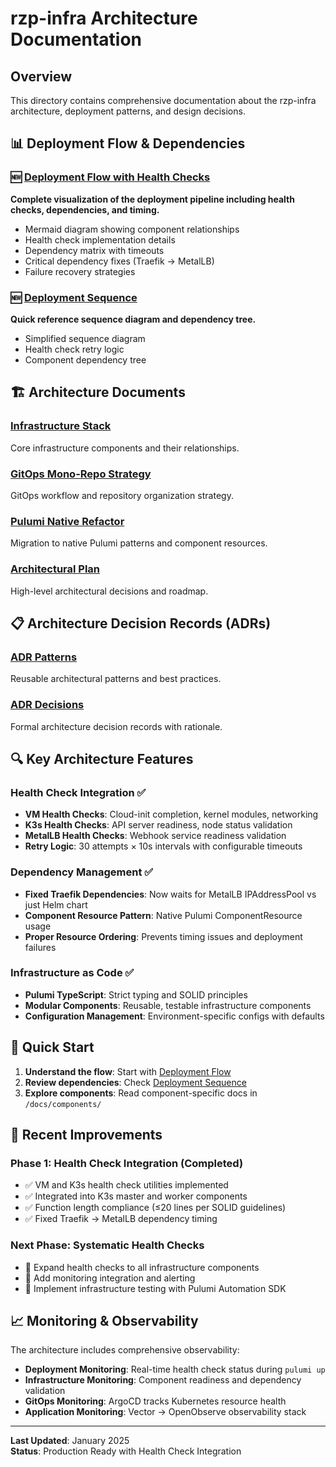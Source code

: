 # rzp-infra Architecture Documentation

## Overview

This directory contains comprehensive documentation about the rzp-infra architecture, deployment patterns, and design decisions.

## 📊 Deployment Flow & Dependencies

### 🆕 [Deployment Flow with Health Checks](./deployment-flow-with-health-checks.md)
**Complete visualization of the deployment pipeline including health checks, dependencies, and timing.**

- Mermaid diagram showing component relationships
- Health check implementation details  
- Dependency matrix with timeouts
- Critical dependency fixes (Traefik → MetalLB)
- Failure recovery strategies

### 🆕 [Deployment Sequence](./deployment-sequence.md)
**Quick reference sequence diagram and dependency tree.**

- Simplified sequence diagram
- Health check retry logic
- Component dependency tree

## 🏗️ Architecture Documents

### [Infrastructure Stack](./infrastructure-stack.md)
Core infrastructure components and their relationships.

### [GitOps Mono-Repo Strategy](./gitops-mono-repo-strategy.md)
GitOps workflow and repository organization strategy.

### [Pulumi Native Refactor](./pulumi-native-refactor.md)
Migration to native Pulumi patterns and component resources.

### [Architectural Plan](./architectural_plan.md)
High-level architectural decisions and roadmap.

## 📋 Architecture Decision Records (ADRs)

### [ADR Patterns](./patterns/)
Reusable architectural patterns and best practices.

### [ADR Decisions](./decisions/)
Formal architecture decision records with rationale.

## 🔍 Key Architecture Features

### Health Check Integration ✅
- **VM Health Checks**: Cloud-init completion, kernel modules, networking
- **K3s Health Checks**: API server readiness, node status validation  
- **MetalLB Health Checks**: Webhook service readiness validation
- **Retry Logic**: 30 attempts × 10s intervals with configurable timeouts

### Dependency Management ✅  
- **Fixed Traefik Dependencies**: Now waits for MetalLB IPAddressPool vs just Helm chart
- **Component Resource Pattern**: Native Pulumi ComponentResource usage
- **Proper Resource Ordering**: Prevents timing issues and deployment failures

### Infrastructure as Code ✅
- **Pulumi TypeScript**: Strict typing and SOLID principles
- **Modular Components**: Reusable, testable infrastructure components
- **Configuration Management**: Environment-specific configs with defaults

## 🚀 Quick Start

1. **Understand the flow**: Start with [Deployment Flow](./deployment-flow-with-health-checks.md)
2. **Review dependencies**: Check [Deployment Sequence](./deployment-sequence.md) 
3. **Explore components**: Read component-specific docs in `/docs/components/`

## 🔧 Recent Improvements

### Phase 1: Health Check Integration (Completed)
- ✅ VM and K3s health check utilities implemented
- ✅ Integrated into K3s master and worker components  
- ✅ Function length compliance (≤20 lines per SOLID guidelines)
- ✅ Fixed Traefik → MetalLB dependency timing

### Next Phase: Systematic Health Checks
- 🔄 Expand health checks to all infrastructure components
- 🔄 Add monitoring integration and alerting
- 🔄 Implement infrastructure testing with Pulumi Automation SDK

## 📈 Monitoring & Observability

The architecture includes comprehensive observability:

- **Deployment Monitoring**: Real-time health check status during `pulumi up`
- **Infrastructure Monitoring**: Component readiness and dependency validation
- **GitOps Monitoring**: ArgoCD tracks Kubernetes resource health
- **Application Monitoring**: Vector → OpenObserve observability stack

---

**Last Updated**: January 2025  
**Status**: Production Ready with Health Check Integration